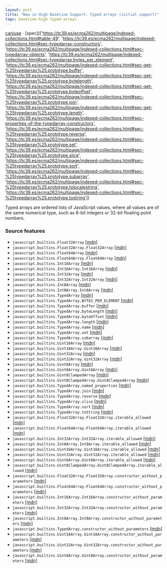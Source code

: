 ```yaml
---
layout: post
title: "New in High Baseline Support: Typed arrays (initial support)"
tags: baseline-high typed-arrays
---
```


[caniuse](https://caniuse.com/?search=typed-arrays) · [spec](['https://tc39.es/ecma262/multipage/indexed-collections.html#table-49', 'https://tc39.es/ecma262/multipage/indexed-collections.html#sec-typedarray-constructors', 'https://tc39.es/ecma262/multipage/indexed-collections.html#sec-typedarray-objects', 'https://tc39.es/ecma262/multipage/indexed-collections.html#sec-typedarray.bytes_per_element', 'https://tc39.es/ecma262/multipage/indexed-collections.html#sec-get-%25typedarray%25.prototype.buffer', 'https://tc39.es/ecma262/multipage/indexed-collections.html#sec-get-%25typedarray%25.prototype.bytelength', 'https://tc39.es/ecma262/multipage/indexed-collections.html#sec-get-%25typedarray%25.prototype.byteoffset', 'https://tc39.es/ecma262/multipage/indexed-collections.html#sec-%25typedarray%25.prototype.join', 'https://tc39.es/ecma262/multipage/indexed-collections.html#sec-get-%25typedarray%25.prototype.length', 'https://tc39.es/ecma262/multipage/indexed-collections.html#sec-properties-of-the-typedarray-constructors', 'https://tc39.es/ecma262/multipage/indexed-collections.html#sec-%25typedarray%25.prototype.reverse', 'https://tc39.es/ecma262/multipage/indexed-collections.html#sec-%25typedarray%25.prototype.set', 'https://tc39.es/ecma262/multipage/indexed-collections.html#sec-%25typedarray%25.prototype.slice', 'https://tc39.es/ecma262/multipage/indexed-collections.html#sec-%25typedarray%25.prototype.sort', 'https://tc39.es/ecma262/multipage/indexed-collections.html#sec-%25typedarray%25.prototype.subarray', 'https://tc39.es/ecma262/multipage/indexed-collections.html#sec-%25typedarray%25.prototype.tolocalestring', 'https://tc39.es/ecma262/multipage/indexed-collections.html#sec-%25typedarray%25.prototype.tostring'])

Typed arrays are ordered lists of JavaScript values, where all values are of the same numerical type, such as 8-bit integers or 32-bit floating point numbers.

### Source features

- ``javascript.builtins.Float32Array`` [[mdn]](https://https://developer.mozilla.org/en-US/search?q=javascript.builtins.Float32Array)
- ``javascript.builtins.Float32Array.Float32Array`` [[mdn]](https://https://developer.mozilla.org/en-US/search?q=javascript.builtins.Float32Array.Float32Array)
- ``javascript.builtins.Float64Array`` [[mdn]](https://https://developer.mozilla.org/en-US/search?q=javascript.builtins.Float64Array)
- ``javascript.builtins.Float64Array.Float64Array`` [[mdn]](https://https://developer.mozilla.org/en-US/search?q=javascript.builtins.Float64Array.Float64Array)
- ``javascript.builtins.Int16Array`` [[mdn]](https://https://developer.mozilla.org/en-US/search?q=javascript.builtins.Int16Array)
- ``javascript.builtins.Int16Array.Int16Array`` [[mdn]](https://https://developer.mozilla.org/en-US/search?q=javascript.builtins.Int16Array.Int16Array)
- ``javascript.builtins.Int32Array`` [[mdn]](https://https://developer.mozilla.org/en-US/search?q=javascript.builtins.Int32Array)
- ``javascript.builtins.Int32Array.Int32Array`` [[mdn]](https://https://developer.mozilla.org/en-US/search?q=javascript.builtins.Int32Array.Int32Array)
- ``javascript.builtins.Int8Array`` [[mdn]](https://https://developer.mozilla.org/en-US/search?q=javascript.builtins.Int8Array)
- ``javascript.builtins.Int8Array.Int8Array`` [[mdn]](https://https://developer.mozilla.org/en-US/search?q=javascript.builtins.Int8Array.Int8Array)
- ``javascript.builtins.TypedArray`` [[mdn]](https://https://developer.mozilla.org/en-US/search?q=javascript.builtins.TypedArray)
- ``javascript.builtins.TypedArray.BYTES_PER_ELEMENT`` [[mdn]](https://https://developer.mozilla.org/en-US/search?q=javascript.builtins.TypedArray.BYTES_PER_ELEMENT)
- ``javascript.builtins.TypedArray.buffer`` [[mdn]](https://https://developer.mozilla.org/en-US/search?q=javascript.builtins.TypedArray.buffer)
- ``javascript.builtins.TypedArray.byteLength`` [[mdn]](https://https://developer.mozilla.org/en-US/search?q=javascript.builtins.TypedArray.byteLength)
- ``javascript.builtins.TypedArray.byteOffset`` [[mdn]](https://https://developer.mozilla.org/en-US/search?q=javascript.builtins.TypedArray.byteOffset)
- ``javascript.builtins.TypedArray.length`` [[mdn]](https://https://developer.mozilla.org/en-US/search?q=javascript.builtins.TypedArray.length)
- ``javascript.builtins.TypedArray.name`` [[mdn]](https://https://developer.mozilla.org/en-US/search?q=javascript.builtins.TypedArray.name)
- ``javascript.builtins.TypedArray.set`` [[mdn]](https://https://developer.mozilla.org/en-US/search?q=javascript.builtins.TypedArray.set)
- ``javascript.builtins.TypedArray.subarray`` [[mdn]](https://https://developer.mozilla.org/en-US/search?q=javascript.builtins.TypedArray.subarray)
- ``javascript.builtins.Uint16Array`` [[mdn]](https://https://developer.mozilla.org/en-US/search?q=javascript.builtins.Uint16Array)
- ``javascript.builtins.Uint16Array.Uint16Array`` [[mdn]](https://https://developer.mozilla.org/en-US/search?q=javascript.builtins.Uint16Array.Uint16Array)
- ``javascript.builtins.Uint32Array`` [[mdn]](https://https://developer.mozilla.org/en-US/search?q=javascript.builtins.Uint32Array)
- ``javascript.builtins.Uint32Array.Uint32Array`` [[mdn]](https://https://developer.mozilla.org/en-US/search?q=javascript.builtins.Uint32Array.Uint32Array)
- ``javascript.builtins.Uint8Array`` [[mdn]](https://https://developer.mozilla.org/en-US/search?q=javascript.builtins.Uint8Array)
- ``javascript.builtins.Uint8Array.Uint8Array`` [[mdn]](https://https://developer.mozilla.org/en-US/search?q=javascript.builtins.Uint8Array.Uint8Array)
- ``javascript.builtins.Uint8ClampedArray`` [[mdn]](https://https://developer.mozilla.org/en-US/search?q=javascript.builtins.Uint8ClampedArray)
- ``javascript.builtins.Uint8ClampedArray.Uint8ClampedArray`` [[mdn]](https://https://developer.mozilla.org/en-US/search?q=javascript.builtins.Uint8ClampedArray.Uint8ClampedArray)
- ``javascript.builtins.TypedArray.named_properties`` [[mdn]](https://https://developer.mozilla.org/en-US/search?q=javascript.builtins.TypedArray.named_properties)
- ``javascript.builtins.TypedArray.join`` [[mdn]](https://https://developer.mozilla.org/en-US/search?q=javascript.builtins.TypedArray.join)
- ``javascript.builtins.TypedArray.reverse`` [[mdn]](https://https://developer.mozilla.org/en-US/search?q=javascript.builtins.TypedArray.reverse)
- ``javascript.builtins.TypedArray.slice`` [[mdn]](https://https://developer.mozilla.org/en-US/search?q=javascript.builtins.TypedArray.slice)
- ``javascript.builtins.TypedArray.sort`` [[mdn]](https://https://developer.mozilla.org/en-US/search?q=javascript.builtins.TypedArray.sort)
- ``javascript.builtins.TypedArray.toString`` [[mdn]](https://https://developer.mozilla.org/en-US/search?q=javascript.builtins.TypedArray.toString)
- ``javascript.builtins.Float32Array.Float32Array.iterable_allowed`` [[mdn]](https://https://developer.mozilla.org/en-US/search?q=javascript.builtins.Float32Array.Float32Array.iterable_allowed)
- ``javascript.builtins.Float64Array.Float64Array.iterable_allowed`` [[mdn]](https://https://developer.mozilla.org/en-US/search?q=javascript.builtins.Float64Array.Float64Array.iterable_allowed)
- ``javascript.builtins.Int32Array.Int32Array.iterable_allowed`` [[mdn]](https://https://developer.mozilla.org/en-US/search?q=javascript.builtins.Int32Array.Int32Array.iterable_allowed)
- ``javascript.builtins.Int8Array.Int8Array.iterable_allowed`` [[mdn]](https://https://developer.mozilla.org/en-US/search?q=javascript.builtins.Int8Array.Int8Array.iterable_allowed)
- ``javascript.builtins.Uint16Array.Uint16Array.iterable_allowed`` [[mdn]](https://https://developer.mozilla.org/en-US/search?q=javascript.builtins.Uint16Array.Uint16Array.iterable_allowed)
- ``javascript.builtins.Uint32Array.Uint32Array.iterable_allowed`` [[mdn]](https://https://developer.mozilla.org/en-US/search?q=javascript.builtins.Uint32Array.Uint32Array.iterable_allowed)
- ``javascript.builtins.Uint8Array.Uint8Array.iterable_allowed`` [[mdn]](https://https://developer.mozilla.org/en-US/search?q=javascript.builtins.Uint8Array.Uint8Array.iterable_allowed)
- ``javascript.builtins.Uint8ClampedArray.Uint8ClampedArray.iterable_allowed`` [[mdn]](https://https://developer.mozilla.org/en-US/search?q=javascript.builtins.Uint8ClampedArray.Uint8ClampedArray.iterable_allowed)
- ``javascript.builtins.Float32Array.Float32Array.constructor_without_parameters`` [[mdn]](https://https://developer.mozilla.org/en-US/search?q=javascript.builtins.Float32Array.Float32Array.constructor_without_parameters)
- ``javascript.builtins.Float64Array.Float64Array.constructor_without_parameters`` [[mdn]](https://https://developer.mozilla.org/en-US/search?q=javascript.builtins.Float64Array.Float64Array.constructor_without_parameters)
- ``javascript.builtins.Int16Array.Int16Array.constructor_without_parameters`` [[mdn]](https://https://developer.mozilla.org/en-US/search?q=javascript.builtins.Int16Array.Int16Array.constructor_without_parameters)
- ``javascript.builtins.Int32Array.Int32Array.constructor_without_parameters`` [[mdn]](https://https://developer.mozilla.org/en-US/search?q=javascript.builtins.Int32Array.Int32Array.constructor_without_parameters)
- ``javascript.builtins.Int8Array.Int8Array.constructor_without_parameters`` [[mdn]](https://https://developer.mozilla.org/en-US/search?q=javascript.builtins.Int8Array.Int8Array.constructor_without_parameters)
- ``javascript.builtins.TypedArray.constructor_without_parameters`` [[mdn]](https://https://developer.mozilla.org/en-US/search?q=javascript.builtins.TypedArray.constructor_without_parameters)
- ``javascript.builtins.Uint16Array.Uint16Array.constructor_without_parameters`` [[mdn]](https://https://developer.mozilla.org/en-US/search?q=javascript.builtins.Uint16Array.Uint16Array.constructor_without_parameters)
- ``javascript.builtins.Uint32Array.Uint32Array.constructor_without_parameters`` [[mdn]](https://https://developer.mozilla.org/en-US/search?q=javascript.builtins.Uint32Array.Uint32Array.constructor_without_parameters)
- ``javascript.builtins.Uint8Array.Uint8Array.constructor_without_parameters`` [[mdn]](https://https://developer.mozilla.org/en-US/search?q=javascript.builtins.Uint8Array.Uint8Array.constructor_without_parameters)
